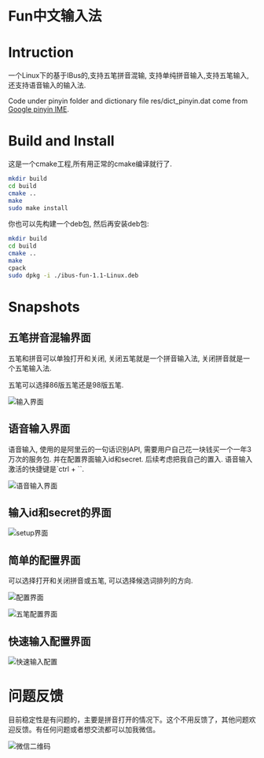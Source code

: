 

# Fun中文输入法

# Intruction

一个Linux下的基于IBus的,支持五笔拼音混输, 支持单纯拼音输入,支持五笔输入,还支持语音输入的输入法.


Code under pinyin folder and dictionary file res/dict_pinyin.dat come from [Google pinyin IME](https://android.googlesource.com/platform/packages/inputmethods/PinyinIME).



# Build and Install

这是一个cmake工程,所有用正常的cmake编译就行了.

```bash
mkdir build
cd build
cmake ..
make
sudo make install
```

你也可以先构建一个deb包, 然后再安装deb包:

```bash
mkdir build
cd build
cmake ..
make
cpack
sudo dpkg -i ./ibus-fun-1.1-Linux.deb

```

# Snapshots

## 五笔拼音混输界面

五笔和拼音可以单独打开和关闭, 关闭五笔就是一个拼音输入法, 关闭拼音就是一个五笔输入法.

五笔可以选择86版五笔还是98版五笔.

![输入界面](./doc/3_input.png)

## 语音输入界面

语音输入, 使用的是阿里云的一句话识别API, 需要用户自己花一块钱买一个一年3万次的服务包. 并在配置界面输入id和secret.
后续考虑把我自己的置入. 语音输入激活的快捷键是`ctrl + \``.

![语音输入界面](./doc/4_input_by_speech.png)

## 输入id和secret的界面

![setup界面](./doc/5_setup.png)

## 简单的配置界面

可以选择打开和关闭拼音或五笔, 可以选择候选词排列的方向.

![配置界面](./doc/1_config.png)

![五笔配置界面](./doc/2_config_wubi.png)

## 快速输入配置界面

![快速输入配置](./doc/6_fast_input.png)



# 问题反馈

目前稳定性是有问题的，主要是拼音打开的情况下。这个不用反馈了，其他问题欢迎反馈。有任何问题或者想交流都可以加我微信。

![微信二维码](./doc/7_wechat.png)



